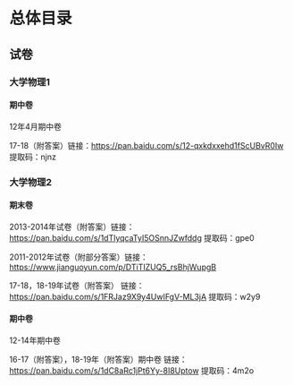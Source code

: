 # 总体目录
## 试卷
### 大学物理1

#### 期中卷

12年4月期中卷

17-18（附答案）链接：https://pan.baidu.com/s/12-qxkdxxehd1fScUBvR0Iw 提取码：njnz 

### 大学物理2

#### 期末卷

2013-2014年试卷（附答案）链接：https://pan.baidu.com/s/1dTlyqcaTyI5OSnnJZwfddg 提取码：gpe0

2011-2012年试卷（附部分答案）链接：https://www.jianguoyun.com/p/DTiTIZUQ5_rsBhjWupgB 

17-18，18-19年试卷（附答案） 链接：https://pan.baidu.com/s/1FRJaz9X9y4UwIFgV-ML3jA 提取码：w2y9  


#### 期中卷

12-14年期中卷

16-17（附答案），18-19年（附答案）期中卷 链接：https://pan.baidu.com/s/1dC8aRc1jPt6Yy-8I8Uptow 提取码：4m2o 

